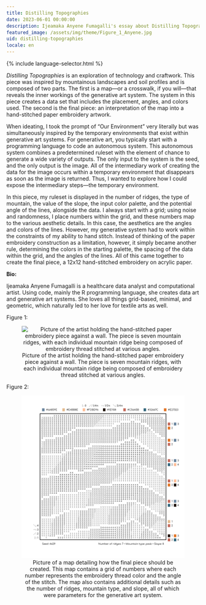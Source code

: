 ```yaml
---
title: Distilling Topographies
date: 2023-06-01 00:00:00
description: Ijeamaka Anyene Fumagalli's essay about Distilling Topographies
featured_image: /assets/img/theme/Figure_1_Anyene.jpg
uid: distilling-topographies
locale: en
---
```


{% include language-selector.html %}

_Distilling Topographies_ is an exploration of technology and craftwork. This piece was inspired by mountainous landscapes and soil profiles and is composed of two parts. The first is a map—or a crosswalk, if you will—that reveals the inner workings of the generative art system. The system in this piece creates a data set that includes the placement, angles, and colors used. The second is the final piece: an interpretation of the map into a hand-stitched paper embroidery artwork.

When ideating, I took the prompt of “Our Environment” very literally but was simultaneously inspired by the temporary environments that exist within generative art systems. For generative art, you typically start with a programming language to code an autonomous system. This autonomous system combines a predetermined ruleset with the element of chance to generate a wide variety of outputs. The only input to the system is the seed, and the only output is the image. All of the intermediary work of creating the data for the image occurs within a temporary environment that disappears as soon as the image is returned. Thus, I wanted to explore how I could expose the intermediary steps—the temporary environment.

In this piece, my ruleset is displayed in the number of ridges, the type of mountain, the value of the slope, the input color palette, and the potential angle of the lines, alongside the data. I always start with a grid; using noise and randomness, I place numbers within the grid, and these numbers map to the various aesthetic details. In this case, the aesthetics are the angles and colors of the lines. However, my generative system had to work within the constraints of my ability to hand stitch. Instead of thinking of the paper embroidery construction as a limitation, however, it simply became another rule, determining the colors in the starting palette, the spacing of the data within the grid, and the angles of the lines. All of this came together to create the final piece, a 12x12 hand-stitched embroidery on acrylic paper.

**Bio:**

Ijeamaka Anyene Fumagalli is a healthcare data analyst and computational artist. Using code, mainly the R programming language, she creates data art and generative art systems. She loves all things grid-based, minimal, and geometric, which naturally led to her love for textile arts as well.

Figure 1:

<center>
<figure>
	<img src="../assets/img/theme/Figure_1_Anyene.jpg" alt="Picture of the artist holding the hand-stitched paper embroidery piece against a wall. The piece is seven mountain ridges, with each individual mountain ridge being composed of embroidery thread stitched at various angles.">
    Picture of the artist holding the hand-stitched paper embroidery piece against a wall. The piece is seven mountain ridges, with each individual mountain ridge being composed of embroidery thread stitched at various angles.
</figure>
</center>

Figure 2:

<center>
<figure>
	<img src="../assets/img/theme/Figure_2_Anyene.png" alt="Picture of a map detailing how the final piece should be created. This map contains a grid of numbers where each number represents the embroidery thread color and the angle of the stitch. The map also contains additional details such as the number of ridges, mountain type, and slope, all of which were parameters for the generative art system.">
    Picture of a map detailing how the final piece should be created. This map contains a grid of numbers where each number represents the embroidery thread color and the angle of the stitch. The map also contains additional details such as the number of ridges, mountain type, and slope, all of which were parameters for the generative art system.
</figure>
</center>
